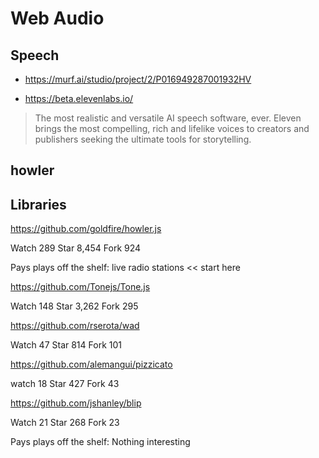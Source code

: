 # Web Audio

## Speech

* https://murf.ai/studio/project/2/P016949287001932HV


* https://beta.elevenlabs.io/

> The most realistic and versatile AI speech software, ever. Eleven brings the most compelling, rich and lifelike voices to creators and publishers seeking the ultimate tools for storytelling.

## howler


## Libraries

https://github.com/goldfire/howler.js

Watch 289 Star 8,454 Fork 924

Pays plays off the shelf: live radio stations  << start here


https://github.com/Tonejs/Tone.js

Watch 148 Star 3,262 Fork 295


https://github.com/rserota/wad

Watch 47 Star 814 Fork 101


https://github.com/alemangui/pizzicato

watch 18 Star 427 Fork 43


https://github.com/jshanley/blip

Watch 21 Star 268 Fork 23

Pays plays off the shelf: Nothing interesting


